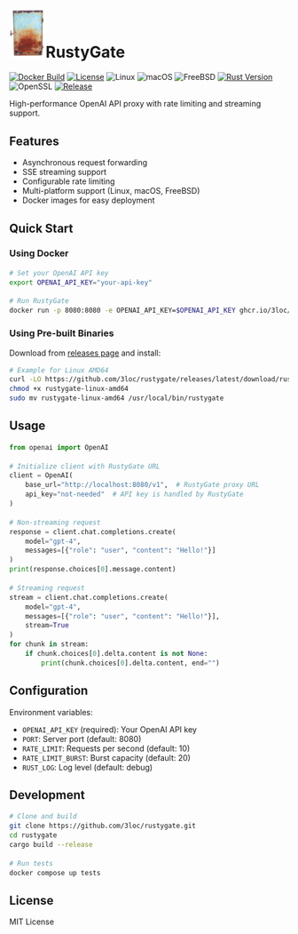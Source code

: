 # <img src="./gate.png" width="13%" alt="RustyGate Logo">RustyGate

[![Docker Build](https://github.com/3loc/rustygate/actions/workflows/docker-publish.yml/badge.svg)](https://github.com/3loc/rustygate/actions/workflows/docker-publish.yml) [![License](https://img.shields.io/github/license/3loc/rustygate.svg)](https://github.com/3loc/rustygate/blob/main/LICENSE) ![Linux](https://img.shields.io/badge/Linux-amd64%20%7C%20arm64-blue) ![macOS](https://img.shields.io/badge/macOS-amd64%20%7C%20arm64-blue) ![FreeBSD](https://img.shields.io/badge/FreeBSD-amd64-blue) [![Rust Version](https://img.shields.io/badge/rust-1.76%2B-orange.svg)](https://www.rust-lang.org) ![OpenSSL](https://img.shields.io/badge/OpenSSL-static-green) [![Release](https://img.shields.io/github/v/release/3loc/rustygate)](https://github.com/3loc/rustygate/releases/latest)

High-performance OpenAI API proxy with rate limiting and streaming support.

## Features
- Asynchronous request forwarding
- SSE streaming support
- Configurable rate limiting
- Multi-platform support (Linux, macOS, FreeBSD)
- Docker images for easy deployment

## Quick Start

### Using Docker
```bash
# Set your OpenAI API key
export OPENAI_API_KEY="your-api-key"

# Run RustyGate
docker run -p 8080:8080 -e OPENAI_API_KEY=$OPENAI_API_KEY ghcr.io/3loc/rustygate
```

### Using Pre-built Binaries
Download from [releases page](https://github.com/3loc/rustygate/releases) and install:
```bash
# Example for Linux AMD64
curl -LO https://github.com/3loc/rustygate/releases/latest/download/rustygate-linux-amd64
chmod +x rustygate-linux-amd64
sudo mv rustygate-linux-amd64 /usr/local/bin/rustygate
```

## Usage

```python
from openai import OpenAI

# Initialize client with RustyGate URL
client = OpenAI(
    base_url="http://localhost:8080/v1",  # RustyGate proxy URL
    api_key="not-needed"  # API key is handled by RustyGate
)

# Non-streaming request
response = client.chat.completions.create(
    model="gpt-4",
    messages=[{"role": "user", "content": "Hello!"}]
)
print(response.choices[0].message.content)

# Streaming request
stream = client.chat.completions.create(
    model="gpt-4",
    messages=[{"role": "user", "content": "Hello!"}],
    stream=True
)
for chunk in stream:
    if chunk.choices[0].delta.content is not None:
        print(chunk.choices[0].delta.content, end="")
```

## Configuration

Environment variables:
- `OPENAI_API_KEY` (required): Your OpenAI API key
- `PORT`: Server port (default: 8080)
- `RATE_LIMIT`: Requests per second (default: 10)
- `RATE_LIMIT_BURST`: Burst capacity (default: 20)
- `RUST_LOG`: Log level (default: debug)

## Development

```bash
# Clone and build
git clone https://github.com/3loc/rustygate.git
cd rustygate
cargo build --release

# Run tests
docker compose up tests
```

## License

MIT License
